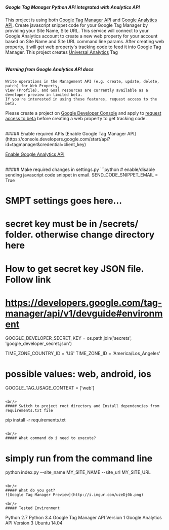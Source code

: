 ##### Google Tag Manager Python API integrated with Analytics API

This project is using both [Google Tag Manager API](https://developers.google.com/tag-manager/api/v1/devguide) and [Google Analytics API](https://developers.google.com/analytics/devguides/config/mgmt/v3/quickstart/installed-py).
Create javascript snippet code for your Google Tag Manager by providing your Site Name, Site URL. This service will connect to your Google Analytics account to create a new web property for your account based on Site Name and Site URL command line params. After creating web property, it will get web property's tracking code to feed it into Google Tag Manager.
This project creates [Universal Analytics](https://support.google.com/analytics/answer/2790010?hl=en) Tag
<br/>
<br/>
##### Warning from Google Analytics API docs
```
Write operations in the Management API (e.g. create, update, delete, patch) for Web Property,
View (Profile), and Goal resources are currently available as a developer preview in limited beta.
If you're interested in using these features, request access to the beta.
```
Please create a project on [Google Developer Console](https://console.developers.google.com/flows/enableapi?apiid=analytics&credential=client_key) and apply to [request access to beta](https://docs.google.com/forms/d/e/1FAIpQLSf01NWo9R-SOHLKDUH0U4gWHNDBIY-gEI-zqBMG1Hyh3_hHZw/viewform) before creating a web property to get tracking code.

<br/>
##### Enable required APIs
[Enable Google Tag Manager API](https://console.developers.google.com/start/api?id=tagmanager&credential=client_key)

[Enable Google Analytics API](https://console.developers.google.com/flows/enableapi?apiid=analytics&credential=client_key)

<br/>
##### Make required changes in settings.py
```python
# enable/disable sending javascript code snippet in email.
SEND_CODE_SNIPPET_EMAIL = True

# SMPT settings goes here...

# secret key must be in /secrets/ folder. otherwise change directory here
# How to get secret key JSON file. Follow link
# https://developers.google.com/tag-manager/api/v1/devguide#environment

GOOGLE_DEVELOPER_SECRET_KEY = os.path.join('secrets', 'google_developer_secret.json')

TIME_ZONE_COUNTRY_ID = 'US'
TIME_ZONE_ID = 'America/Los_Angeles'

# possible values: web, android, ios
GOOGLE_TAG_USAGE_CONTEXT = ['web']
```

<br/>
##### Switch to project root directory and Install dependencies from requirements.txt file
```
pip install -r requirements.txt
```

<br/>
##### What command do i need to execute?
```
# simply run from the command line
python index.py --site_name MY_SITE_NAME --site_url MY_SITE_URL
```

<br/>
##### What do you get?
![Google Tag Manager Preview](http://i.imgur.com/uzeDj0b.png)

<br/>
##### Tested Environment
```
Python 2.7
Python 3.4
Google Tag Manager API Version 1
Google Analytics API Version 3
Ubuntu 14.04
```
